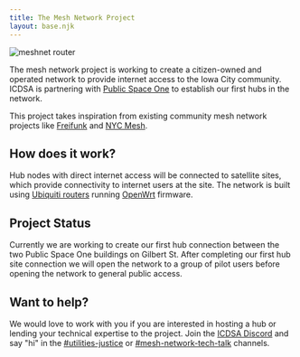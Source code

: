 ```yaml
---
title: The Mesh Network Project
layout: base.njk
---
```


<img src="/assets/images/meshnet_router.jpg" alt="meshnet router" />

The mesh network project is working to create a citizen-owned and operated network to provide internet access to the Iowa City community.  ICDSA is partnering with [Public Space One](http://www.publicspaceone.com/) to establish our first hubs in the network.

This project takes inspiration from existing community mesh network projects like [Freifunk](https://www.nycmesh.net/) and [NYC Mesh](https://www.nycmesh.net/).

## How does it work?

Hub nodes with direct internet access will be connected to satellite sites, which provide connectivity to internet users at the site.  The network is built using [Ubiquiti routers](https://ui.com) running [OpenWrt](https://openwrt.org/) firmware.

## Project Status

Currently we are working to create our first hub connection between the two Public Space One buildings on Gilbert St.  After completing our first hub site connection we will open the network to a group of pilot users before opening the network to general public access.

## Want to help?

We would love to work with you if you are interested in hosting a hub or lending your technical expertise to the project. Join the [ICDSA Discord](https://discord.com/invite/rkqkEKvCyB) and say "hi" in the [#utilities-justice](https://discord.com/channels/695421616699605042/758850304484704327) or [#mesh-network-tech-talk](https://discord.com/channels/695421616699605042/964969623336407040) channels.